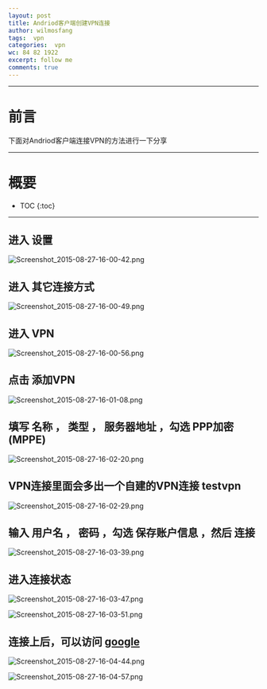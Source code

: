 ```yaml
---
layout: post
title: Andriod客户端创建VPN连接
author: wilmosfang
tags:  vpn
categories:  vpn
wc: 84 82 1922
excerpt: follow me
comments: true
---
```




---

# 前言

下面对Andriod客户端连接VPN的方法进行一下分享

---

# 概要

* TOC
{:toc}


---




## 进入 **设置**

![Screenshot_2015-08-27-16-00-42.png](/images/vpn_for_android_clients/Screenshot_2015-08-27-16-00-42.png)

## 进入 **其它连接方式**

![Screenshot_2015-08-27-16-00-49.png](/images/vpn_for_android_clients/Screenshot_2015-08-27-16-00-49.png)


## 进入 **VPN**


![Screenshot_2015-08-27-16-00-56.png](/images/vpn_for_android_clients/Screenshot_2015-08-27-16-00-56.png)

## 点击 **添加VPN**

![Screenshot_2015-08-27-16-01-08.png](/images/vpn_for_android_clients/Screenshot_2015-08-27-16-01-08.png)

## 填写 **名称** ， **类型** ， **服务器地址** ，勾选 **PPP加密(MPPE)**

![Screenshot_2015-08-27-16-02-20.png](/images/vpn_for_android_clients/Screenshot_2015-08-27-16-02-20.png)

## VPN连接里面会多出一个自建的VPN连接 **testvpn**	

![Screenshot_2015-08-27-16-02-29.png](/images/vpn_for_android_clients/Screenshot_2015-08-27-16-02-29.png)


## 输入 **用户名** ， **密码** ，勾选 **保存账户信息** ，然后 **连接**

![Screenshot_2015-08-27-16-03-39.png](/images/vpn_for_android_clients/Screenshot_2015-08-27-16-03-39.png)

## 进入连接状态

![Screenshot_2015-08-27-16-03-47.png](/images/vpn_for_android_clients/Screenshot_2015-08-27-16-03-47.png)



![Screenshot_2015-08-27-16-03-51.png](/images/vpn_for_android_clients/Screenshot_2015-08-27-16-03-51.png)



## 连接上后，可以访问 **[google][google]**

![Screenshot_2015-08-27-16-04-44.png](/images/vpn_for_android_clients/Screenshot_2015-08-27-16-04-44.png)


![Screenshot_2015-08-27-16-04-57.png](/images/vpn_for_android_clients/Screenshot_2015-08-27-16-04-57.png)




[google]:http://www.google.com/
